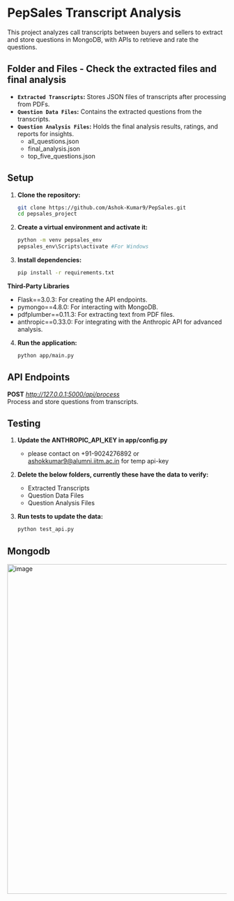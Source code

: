 # PepSales Transcript Analysis

This project analyzes call transcripts between buyers and sellers to extract and store questions in MongoDB, with APIs to retrieve and rate the questions.

## Folder and Files - Check the extracted files and final analysis

- **`Extracted Transcripts`:** Stores JSON files of transcripts after processing from PDFs.
- **`Question Data Files`:** Contains the extracted questions from the transcripts.
- **`Question Analysis Files`:** Holds the final analysis results, ratings, and reports for insights.
  - all_questions.json
  - final_analysis.json
  - top_five_questions.json

## Setup

1. **Clone the repository:**
   ```bash
   git clone https://github.com/Ashok-Kumar9/PepSales.git
   cd pepsales_project
   
2. **Create a virtual environment and activate it:**
    ```bash
    python -m venv pepsales_env
    pepsales_env\Scripts\activate #For Windows

3. **Install dependencies:**
   ```bash
   pip install -r requirements.txt

**Third-Party Libraries**
- Flask==3.0.3: For creating the API endpoints.
- pymongo==4.8.0: For interacting with MongoDB.
- pdfplumber==0.11.3: For extracting text from PDF files.
- anthropic==0.33.0: For integrating with the Anthropic API for advanced analysis.

4. **Run the application:**
   ```bash
   python app/main.py

## API Endpoints
**POST** *http://127.0.0.1:5000/api/process* <br > Process and store questions from transcripts.

## Testing
1. **Update the ANTHROPIC_API_KEY in app/config.py**
   - please contact on +91-9024276892 or ashokkumar9@alumni.iitm.ac.in for temp api-key
 
2. **Delete the below folders, currently these have the data to verify:**
   - Extracted Transcripts
   - Question Data Files
   - Question Analysis Files 
   
4. **Run tests to update the data:**
   ```bash
   python test_api.py

## Mongodb 
<img src="https://github.com/user-attachments/assets/d8c76cae-b03a-4777-8bb4-6407f36ffea8" alt="image" width="756" height="auto">
